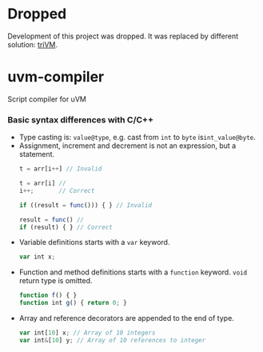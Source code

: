 # Dropped

Development of this project was dropped. It was replaced by different solution: [triVM](https://github.com/kildom/trivm/).

# uvm-compiler
Script compiler for uVM

### Basic syntax differences with C/C++

 * Type casting is: `value@type`, e.g. cast from `int` to `byte` is`int_value@byte`.
 * Assignment, increment and decrement is not an expression, but a statement.
   ```javascript
   t = arr[i++] // Invalid

   t = arr[i] //
   i++;       // Correct

   if ((result = func())) { } // Invalid

   result = func() //
   if (result) { } // Correct
   ```
 * Variable definitions starts with a `var` keyword.
   ```javascript
   var int x;
   ```
 * Function and method definitions starts with a `function` keyword. `void` return type is omitted.
   ```javascript
   function f() { }
   function int g() { return 0; }
   ```
 * Array and reference decorators are appended to the end of type.
   ```javascript
   var int[10] x; // Array of 10 integers
   var int&[10] y; // Array of 10 references to integer
   ```
